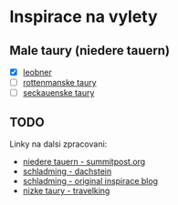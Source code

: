 # Inspirace na vylety
## Male taury (niedere tauern)
- [x] [leobner](./male-taury/2022-Gaishorn_am_See-Leobner.md)
- [ ] [rottenmanske taury](./male-taury/rottenmann_tauern.md)
- [ ] [seckauenske taury](./male-taury/seckau_tauern.md)

## TODO
Linky na dalsi zpracovani:
- [niedere tauern - summitpost.org](https://www.summitpost.org/niedere-tauern/152686)
- [schladming - dachstein](https://www.schladming-dachstein.at/en/regional-and-offerings/tours/Schladminger-Tauern-High-Trail-5-days-tour_td_370926)
- [schladming - original inspirace blog](https://www.svetoutdooru.cz/nizke-taury-zapomenute-zelene-hrebeny-a-skalni-stity/)
- [nizke taury - travelking](https://travelking.cz/travelpedia/rakousko/nizke-taury)
